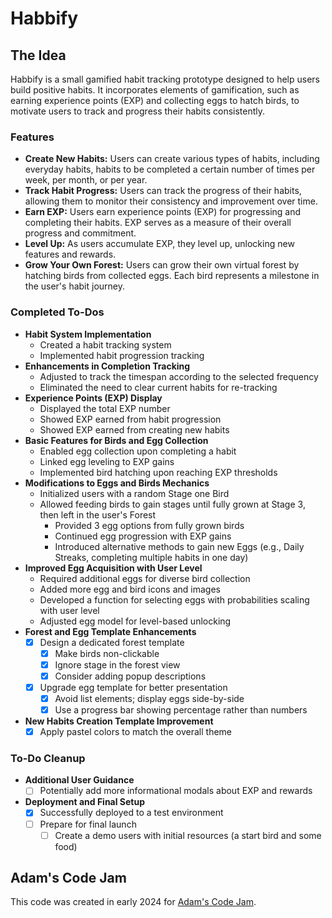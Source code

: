 
# Habbify

## The Idea
Habbify is a small gamified habit tracking prototype designed to help users build positive habits. It incorporates elements of gamification, such as earning experience points (EXP) and collecting eggs to hatch birds, to motivate users to track and progress their habits consistently.

### Features
- **Create New Habits:** Users can create various types of habits, including everyday habits, habits to be completed a certain number of times per week, per month, or per year.
- **Track Habit Progress:** Users can track the progress of their habits, allowing them to monitor their consistency and improvement over time.
- **Earn EXP:** Users earn experience points (EXP) for progressing and completing their habits. EXP serves as a measure of their overall progress and commitment.
- **Level Up:** As users accumulate EXP, they level up, unlocking new features and rewards.
- **Grow Your Own Forest:** Users can grow their own virtual forest by hatching birds from collected eggs. Each bird represents a milestone in the user's habit journey.

### Completed To-Dos
- **Habit System Implementation**
  - Created a habit tracking system
  - Implemented habit progression tracking
- **Enhancements in Completion Tracking**
  - Adjusted to track the timespan according to the selected frequency
  - Eliminated the need to clear current habits for re-tracking
- **Experience Points (EXP) Display**
  - Displayed the total EXP number
  - Showed EXP earned from habit progression
  - Showed EXP earned from creating new habits
- **Basic Features for Birds and Egg Collection**
  - Enabled egg collection upon completing a habit
  - Linked egg leveling to EXP gains
  - Implemented bird hatching upon reaching EXP thresholds
- **Modifications to Eggs and Birds Mechanics**
  - Initialized users with a random Stage one Bird
  - Allowed feeding birds to gain stages until fully grown at Stage 3, then left in the user's Forest
    - Provided 3 egg options from fully grown birds
    - Continued egg progression with EXP gains
    - Introduced alternative methods to gain new Eggs (e.g., Daily Streaks, completing multiple habits in one day)
- **Improved Egg Acquisition with User Level**
  - Required additional eggs for diverse bird collection
  - Added more egg and bird icons and images
  - Developed a function for selecting eggs with probabilities scaling with user level
  - Adjusted egg model for level-based unlocking
- **Forest and Egg Template Enhancements**
  - [x] Design a dedicated forest template
    - [x] Make birds non-clickable
    - [x] Ignore stage in the forest view
    - [x] Consider adding popup descriptions
  - [x] Upgrade egg template for better presentation
    - [x] Avoid list elements; display eggs side-by-side
    - [x] Use a progress bar showing percentage rather than numbers
- **New Habits Creation Template Improvement**
  - [x] Apply pastel colors to match the overall theme

### To-Do Cleanup
- **Additional User Guidance**
  - [ ] Potentially add more informational modals about EXP and rewards
- **Deployment and Final Setup**
  - [x] Successfully deployed to a test environment
  - [ ] Prepare for final launch
    - [ ] Create a demo users with initial resources (a start bird and some food)

## Adam's Code Jam
This code was created in early 2024 for [Adam's Code Jam](https://jam.adamlearns.com/).

